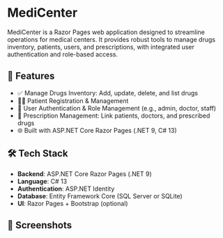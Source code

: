 # MediCenter

MediCenter is a Razor Pages web application designed to streamline operations for medical centers. It provides robust tools to manage drugs inventory, patients, users, and prescriptions, with integrated user authentication and role-based access.

## 🚀 Features

- ✅ Manage Drugs Inventory: Add, update, delete, and list drugs
- 👨‍⚕️ Patient Registration & Management
- 🔐 User Authentication & Role Management (e.g., admin, doctor, staff)
- 💊 Prescription Management: Link patients, doctors, and prescribed drugs
- 🌐 Built with ASP.NET Core Razor Pages (.NET 9, C# 13)

## 🛠️ Tech Stack

- **Backend**: ASP.NET Core Razor Pages (.NET 9)
- **Language**: C# 13
- **Authentication**: ASP.NET Identity
- **Database**: Entity Framework Core (SQL Server or SQLite)
- **UI**: Razor Pages + Bootstrap (optional)

## 📸 Screenshots
